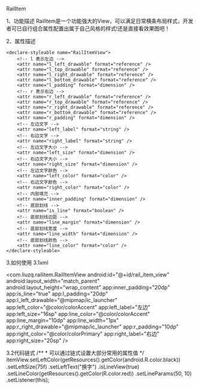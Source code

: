 RailItem

1、功能描述
RailItem是一个功能强大的View，可以满足日常横条布局样式，开发者可已自行组合属性配置出属于自己风格的样式!还是直接看效果图吧！


2、属性描述


    <declare-styleable name="RailItemView">
        <!-- l 表示左边 -->
        <attr name="l_left_drawable" format="reference" />
        <attr name="l_top_drawable" format="reference" />
        <attr name="l_right_drawable" format="reference" />
        <attr name="l_bottom_drawable" format="reference" />
        <attr name="l_padding" format="dimension" />
        <!-- r 表示右边 -->
        <attr name="r_left_drawable" format="reference" />
        <attr name="r_top_drawable" format="reference" />
        <attr name="r_right_drawable" format="reference" />
        <attr name="r_bottom_drawable" format="reference" />
        <attr name="r_padding" format="dimension" />
        <!-- 左边文字 -->
        <attr name="left_label" format="string" />
        <!-- 右边文字 -->
        <attr name="right_label" format="string" />
        <!-- 左边文字大小 -->
        <attr name="left_size" format="dimension" />
        <!-- 右边文字大小 -->
        <attr name="right_size" format="dimension" />
        <!-- 左边文字颜色 -->
        <attr name="left_color" format="color" />
        <!-- 右边文字颜色 -->
        <attr name="right_color" format="color" />
        <!-- 内部填充 -->
        <attr name="inner_padding" format="dimension" />
        <!-- 底部划线 -->
        <attr name="is_line" format="boolean" />
        <!-- 底部划线边距 -->
        <attr name="line_margin" format="dimension" />
        <!-- 底部划线宽度 -->
        <attr name="line_width" format="dimension" />
        <!-- 底部划线颜色 -->
        <attr name="line_color" format="color" />
    </declare-styleable>
    
    
3.如何使用
  3.1xml
  
   <com.liuzq.railitem.RailItemView
        android:id="@+id/rail_item_view"
        android:layout_width="match_parent"
        android:layout_height="wrap_content"
        app:inner_padding="20dp"
        app:is_line="true"
        app:l_padding="20dp"
        app:l_left_drawable="@mipmap/ic_launcher"
        app:left_color="@color/colorAccent"
        app:left_label="左边"
        app:left_size="16sp"
        app:line_color="@color/colorAccent"
        app:line_margin="10dp"
        app:line_width="1px"
        app:r_right_drawable="@mipmap/ic_launcher"
        app:r_padding="10dp"
        app:right_color="@color/colorPrimary"
        app:right_label="右边"
        app:right_size="20sp" />    
            
  3.2代码链式
    /**
     * 可以通过链式设置大部分常用的属性值
     */
   itemView.setLeftColor(getResources().getColor(android.R.color.black))
           .setLeftSize(75f)
           .setLeftText("换字")
           .isLineView(true)
           .setLineColor(getResources().getColor(R.color.red))
           .setLineParams(50, 10)
           .setListener(this);
     
                
